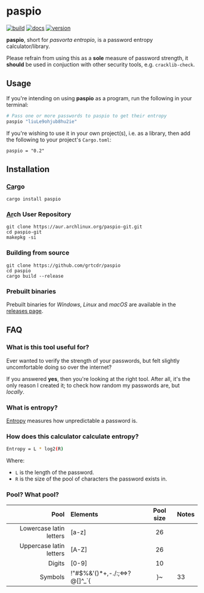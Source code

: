 # paspio

[![build](https://img.shields.io/github/workflow/status/grtcdr/paspio/paspio)](https://github.com/grtcdr/paspio/actions)
[![docs](https://img.shields.io/docsrs/paspio)](https://docs.rs/paspio/latest/paspio)
[![version](https://img.shields.io/crates/v/paspio)](https://crates.io/crates/paspio)

__paspio__, short for _pasvorta entropio_, is a password entropy calculator/library.

Please refrain from using this as a **sole** measure of password strength, it **should** be
used in conjuction with other security tools, e.g. `cracklib-check`.

## Usage

If you're intending on using __paspio__ as a program, run the following in your terminal:

```bash
# Pass one or more passwords to paspio to get their entropy
paspio "liuLe9ohjub8hu2ie"
```

If you're wishing to use it in your own project(s), i.e. as a library, then add the following to your project's
`Cargo.toml`:

```
paspio = "0.2"
```

## Installation

### [Ca](https://crates.io/crates/paspio/)rgo

```
cargo install paspio
```

### [Ar](https://aur.archlinux.org/packages/paspio-git/)ch User Repository

```
git clone https://aur.archlinux.org/paspio-git.git
cd paspio-git
makepkg -si
```

### Building from source

```
git clone https://github.com/grtcdr/paspio
cd paspio
cargo build --release
```

### Prebuilt binaries

Prebuilt binaries for _Windows_, _Linux_ and _macOS_ are available in the
[releases page](https://github.com/grtcdr/paspio/releases/).

## FAQ

### What is this tool useful for?

Ever wanted to verify the strength of your passwords, but felt slightly
uncomfortable doing so over the internet?

If you answered __yes__, then you're looking at the right tool. After all, it's
the only reason I created it; to check how random my passwords are, but
_locally_.

### What is entropy?

[Entropy](https://en.wikipedia.org/wiki/Password_strength#Entropy_as_a_measure_of_password_strength)
measures how unpredictable a password is.

### How does this calculator calculate entropy?

```bash
Entropy = L * log2(R)
```

Where:
- `L` is the length of the password.
- `R` is the size of the pool of characters the password exists in.

### Pool? What pool?
| Pool                    | Elements                         | Pool size | Notes                  |
| -----:                  | :------                          | :-------: | :----                  |
| Lowercase latin letters | [a-z]                            | 26        |                        |
| Uppercase latin letters | [A-Z]                            | 26        |                        |
| Digits                  | [0-9]                            | 10        |                        |
| Symbols                 | !"#$%&'()*+,-./:;<=>?@[\]^_`{|}~ | 33        | Whitespace is included |
